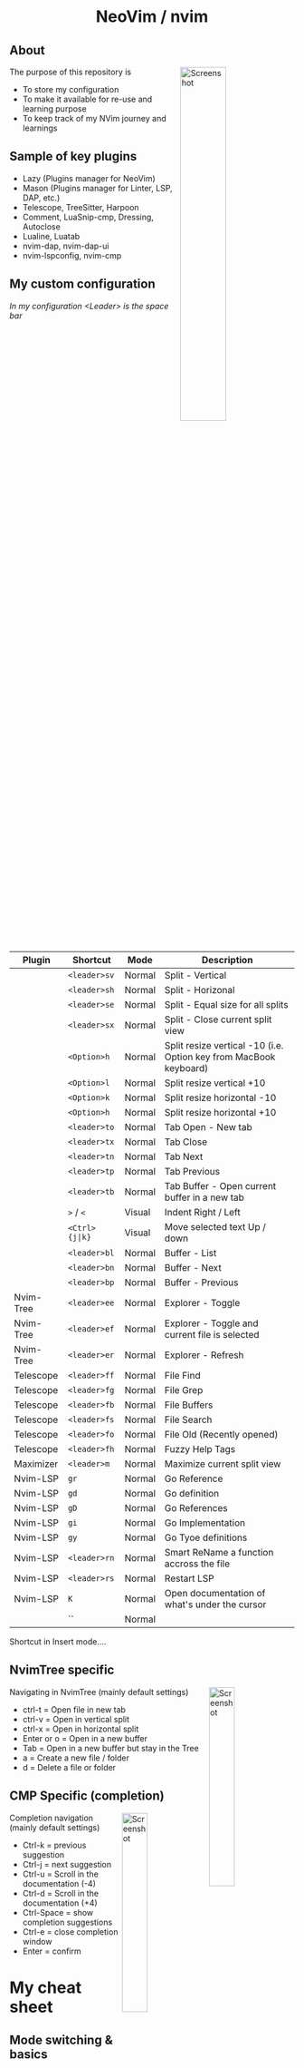 <h1 align="center"> NeoVim / nvim </h1>

## About

<img align="right" width="40%" src="examples/capture_main.jpg" alt="Screenshot">

The purpose of this repository is
- To store my configuration
- To make it available for re-use and learning purpose
- To keep track of my NVim journey and learnings


## Sample of key plugins 

 - Lazy (Plugins manager for NeoVim)
 - Mason (Plugins manager for Linter, LSP, DAP, etc.)
 - Telescope, TreeSitter, Harpoon
 - Comment, LuaSnip-cmp, Dressing, Autoclose
 - Lualine, Luatab
 - nvim-dap, nvim-dap-ui
 - nvim-lspconfig, nvim-cmp 

## My custom configuration

<i>In my configuration \<Leader\> is the space bar </i>

| Plugin            | Shortcut          | Mode          | Description                                                              |
|-------------------|-------------------|---------------|--------------------------------------------------------------------------|
|                   | `<leader>sv`      |  Normal       | Split - Vertical                                                         |
|                   | `<leader>sh`      |  Normal       | Split - Horizonal                                                        |
|                   | `<leader>se`      |  Normal       | Split - Equal size for all splits                                        |
|                   | `<leader>sx`      |  Normal       | Split - Close current split view                                         |
|                   | `<Option>h`       |  Normal       | Split resize vertical -10 (i.e. Option key from MacBook keyboard)        |
|                   | `<Option>l`       |  Normal       | Split resize vertical +10                                                |
|                   | `<Option>k`       |  Normal       | Split resize horizontal -10                                              |
|                   | `<Option>h`       |  Normal       | Split resize horizontal +10                                              |
|                   | `<leader>to`      |  Normal       | Tab Open - New tab                                                       |
|                   | `<leader>tx`      |  Normal       | Tab Close                                                                |
|                   | `<leader>tn`      |  Normal       | Tab Next                                                                 |
|                   | `<leader>tp`      |  Normal       | Tab Previous                                                             |
|                   | `<leader>tb`      |  Normal       | Tab Buffer - Open current buffer in a new tab                            |
|                   | `>` / `<`         |  Visual       | Indent Right / Left                                                      |
|                   | `<Ctrl>{j\|k}`    |  Visual       | Move selected text Up / down                                             |
|                   | `<leader>bl`      |  Normal       | Buffer - List                                                            |
|                   | `<leader>bn`      |  Normal       | Buffer - Next                                                            |
|                   | `<leader>bp`      |  Normal       | Buffer - Previous                                                        |
| Nvim-Tree         | `<leader>ee`      |  Normal       | Explorer - Toggle                                                        |
| Nvim-Tree         | `<leader>ef`      |  Normal       | Explorer - Toggle and current file is selected                           |
| Nvim-Tree         | `<leader>er`      |  Normal       | Explorer - Refresh                                                       |
| Telescope         | `<leader>ff`      |  Normal       | File Find                                                                |
| Telescope         | `<leader>fg`      |  Normal       | File Grep                                                                |
| Telescope         | `<leader>fb`      |  Normal       | File Buffers                                                             |
| Telescope         | `<leader>fs`      |  Normal       | File Search                                                              |
| Telescope         | `<leader>fo`      |  Normal       | File Old (Recently opened)                                               |
| Telescope         | `<leader>fh`      |  Normal       | Fuzzy Help Tags                                                          |
| Maximizer         | `<leader>m`       |  Normal       | Maximize current split view                                              |
| Nvim-LSP          | `gr`              |  Normal       | Go Reference                                                             |
| Nvim-LSP          | `gd`              |  Normal       | Go definition                                                            |
| Nvim-LSP          | `gD`              |  Normal       | Go References                                                            |
| Nvim-LSP          | `gi`              |  Normal       | Go Implementation                                                        |
| Nvim-LSP          | `gy`              |  Normal       | Go Tyoe definitions                                                      |
| Nvim-LSP          | `<leader>rn`      |  Normal       | Smart ReName a function accross the file                                 |
| Nvim-LSP          | `<leader>rs`      |  Normal       | Restart LSP                                                              |
| Nvim-LSP          | `K`               |  Normal       | Open documentation of what's under the cursor                            |
|                   | ``      |  Normal       |                                                                          |

Shortcut in Insert mode....

## NvimTree specific
<img align="right" width="30%" src="examples/capture_tree.jpg" alt="Screenshot">

Navigating in NvimTree (mainly default settings)
- ctrl-t     = Open file in new tab </br>
- ctrl-v     = Open in vertical split </br>
- ctrl-x     = Open in horizontal split </br>
- Enter or o = Open in a new buffer </br>
- Tab        = Open in a new buffer but stay in the Tree </br>
- a          = Create a new file / folder </br>
- d          = Delete a file or folder </br>

## CMP Specific (completion)
<img align="right" width="30%" src="examples/capture_cmp.jpg" alt="Screenshot">

Completion navigation (mainly default settings)
- Ctrl-k = previous suggestion</br>
- Ctrl-j = next suggestion</br>
- Ctrl-u = Scroll in the documentation (-4)</br>
- Ctrl-d = Scroll in the documentation (+4)</br>
- Ctrl-Space = show completion suggestions</br>
- Ctrl-e = close completion window</br>
- Enter = confirm</br>

# My cheat sheet

## Mode switching & basics

| Shortcut                   | Description                                                                     |
|----------------------------|---------------------------------------------------------------------------------|
| `i`                        | Enter Insert mode                                                               |
| `:`                        | Enter Command mode                                                              |
| `R`                        | Enter Replace mode                                                              |
| `v`                        | Enter Visual mode (hilighting)                                                  |
| `V`                        | Enter line Visual mode (hilighting)                                             |
| `<ctrl>v`                  | Enter Visual block mode (hilighting)                                            |
| `esc`                      | Return to Normal mode                                                           |

## 'Command' mode 

Enter ig <b>Command</b> mode by typing ':' in <b>Normal</b> mode

| Shortcut                   | Description                                                                     |
|----------------------------|---------------------------------------------------------------------------------|
| `:q`                       | 'Quit'                                                                          |
| `:q!`                      | 'Quit' - Force Quit (Discard unsaved changes)                                   |
| `:w`                       | 'Write' - Save current file                                                     |
| `:wq` / `:x`               | 'Write & Quit' - Save current file & Quit                                       |
| `:e filename`              | 'Edit' - Open filename in current buffer                                        |
| `:[RANGE]s/FOO/BAR/[FLAGS]`| 'Substitue' FOO with BAR for the current line                                   |
| `:sp [file]` / `:vs [file]`| Split horizontal / vertical, optionnaly add a file                              |
| `:[+\|-][LINE]`            | Go To Line [LINE]. + or - to be used for relative lines                         |

| SUBSTITUTE RANGE  | Description                                                |
|-------------------|------------------------------------------------------------|
| `%`               | Entire File                                                |
| `’<,’>'`          | Current selection, default range in visual mode            |
| `25`              | Line 25                                                    |
| `25,50`           | Line 25 - 50                                               |
| `$`               | Last line; can be combined with other lines as in ‘50,$’   |
| `.`               | Current line; can be combined with other lines as in ‘.,50’|

| SUBSTITUTE FLAGS      | Description                                                |
|-----------------------|------------------------------------------------------------|
| `g`                   | Global, for the entire file                                |
| `i`                   | Ignore case                                                |
| `c`                   | Confirm each subtitution                                   |

## 'Normal' mode - Navigation

| Shortcut                   | Description                                                                     |
|----------------------------|---------------------------------------------------------------------------------|
| `h` / `j` / `k` / `l`      | Move left / down / up / right                                                   |
| `H` / `M` / `L`            | Top / Middle / Bottom line on the screen                                        |
| `zz` / `zt` / `zb`         | Center / Top / Bottom this line                                                 |
| `gg` / `G`                 | First line / last line of the file                                              |
| `e` / `b` / `w`            | End of the word / Beginning of the word / Beginning of the next word            |
| `:[+\|-][LINE]`            | Go To Line [LINE]. + or - to be used for relative lines                         |
| `[NUMBER]j` / `[NUMBER]k`  | Go Up / Down [NUMBER] lines (i.e. useful with relative line numbers)            |
| `0` / `^`                  | Beginning of the line / First white space of the line                           |
| `$`                        | End of the line                                                                 |
| `%`                        | Move to matching parenthesis, bracket or brace                                  |
| `f{c}` / `F{c}`            | Go forward / backward to character {c}                                          |
| `[COUNT]{` / `[COUNT]}`    | [COUNT] paragraphs backward / forward                                           |
| `ctrl-u` / `ctrl-d`        | Half-Page Up / Down                                                             |
| `ctrl-b` / `ctrl-f`        | Page Up / Down                                                                  |
| `/text` / `n` / `N`        | Search for some text (i.e. can contain regexp) / n - next find / N - Previous   |
| `*` / `#`                  | Search, next / previous for the whole word under the cursor                     | 

<i> The left, right, up and down arrow keys can also be used to navigate. </i>

## 'Normal' or 'Visual' mode - Text manipulation 

| Shortcut                   | Description                                                                     |
|----------------------------|---------------------------------------------------------------------------------|
| `~`                        | Toggle case of character beneath the cursor                                     |
| `gJ` / `J`                 | Join the current line and the line beneath it with no space / keep a space      |
| `gU` / `gu`                | Uppercase / Lowercase (e.g. 'gUiw' -> full word under cursor in UPPERCASE)      |
| `gUU` / `guu`              | Uppercase / Lowercase the entire line                                           |

## 'Normal' mode - Editing

<p>Yank / Cut / Delete commands operate on the specified range,<br> 
    - If in <b>Visual</b> mode, that range is the highlighted text <br>
    - If in <b>Normal</b> mode, that range is specified by a series of modifiers to the commands</p>

| Shortcut                   | Description                                                                     |
|----------------------------|---------------------------------------------------------------------------------|
| `i` / `I`                  | 'Insert' Get into Insert mode / At the first white space of the line            |
| `a` / `A`                  | 'Append' Get into Insert mode after the cursor / At the end of the line         |
| `r` / `R`                  | 'Replace' Get into Replace mode for 1 character / for the entire line           |
| `s` / `S`                  | 'Substitue' Character / Line and get into Insert mode                           |
| `x` / `X`                  | 'Delete' forward / backward from current character                              |
| `u` /  `Ctrl-R`            | Undo / Redo                                                                     |
| `o` / `O`                  | Get into Insert mode create a line below / create a line above                  |
| `C`                        | Change current line - Delete rest of the line and get into Insert mode          |
| `D`                        | Change current line - Delete rest of the line and stay in Normal mode           |
| `Y`                        | Yank current line - Copy rest of the line and stay in Normal mode               |
| `cc`                       | Change / Cut - Delete current line and get into Insert mode                     |
| `dd`                       | Delete - Delete entire line                                                     |
| `yy`                       | Yank - Copy the entire line get and stay in Normal mode                         |
| `P` / `p`                  | Paste before the cursor / after the cursor                                      |
| `X` / `x`                  | Delete character before the cursor / after the cursor                           |
| `cw`                       | Change / Cut Word - Delete end of the word and get into Insert mode             |
| `c4w`                      | Change / Cut 4 Words - Delete end of the words, next 4 and get into Insert mode |
| `c4l`                      | Change / Cut 4 Letters - Delete next 4 letters and get into Insert mode         |
| `ciw`                      | Change / Cut In Word - Delete current word and get into Insert mode             |
| `ci(`                      | Change / Cut Inside Parenthesis                                                 |
| `dw`                       | Delete Word - Delete end of the word and stay in Normal mode                    |
| `diw`                      | Delete In Word - Delete current word and stay in Normal mode                    |
| `dip`                      | Delete Inside Paragraph - Delete current Paragraph                              |
| `yy`                       | Yank - Copy the entire line get and stay in Normal mode                         |
| `yw`                       | Yank Word - Copy end of the word and stay in Normal mode                        |
| `yiw`                      | Yank In Word - Copy current word and stay in Normal mode                        |
| `xp`                       | Transpose current character with that to its right                              |

<p><i>
'i': Inside
- 'a': Around
- 'w': Word
- 's': Sentence
- 'l': Letter
- 'p': Paragraph
</i></p>

## Insert Mode

## Debugging

<h3>Coming...</h3>
